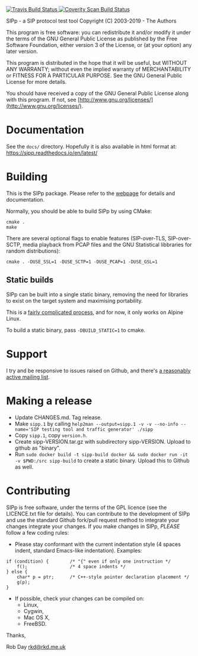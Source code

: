 <a href="https://travis-ci.org/SIPp/sipp">
  <img alt="Travis Build Status"
       src="https://api.travis-ci.org/SIPp/sipp.svg"/>
</a>
<a href="https://scan.coverity.com/projects/5988">
  <img alt="Coverity Scan Build Status"
       src="https://scan.coverity.com/projects/5988/badge.svg"/>
</a>

SIPp - a SIP protocol test tool
Copyright (C) 2003-2019 - The Authors

This program is free software: you can redistribute it and/or modify it
under the terms of the GNU General Public License as published by the
Free Software Foundation, either version 3 of the License, or (at your
option) any later version.

This program is distributed in the hope that it will be useful, but
WITHOUT ANY WARRANTY; without even the implied warranty of
MERCHANTABILITY or FITNESS FOR A PARTICULAR PURPOSE.  See the GNU
General Public License for more details.

You should have received a copy of the GNU General Public License along
with this program.  If not, see
[http://www.gnu.org/licenses/](http://www.gnu.org/licenses/).

# Documentation

See the `docs/` directory. Hopefully it is also available in html format at:
https://sipp.readthedocs.io/en/latest/

# Building

This is the SIPp package. Please refer to the
[webpage](http://sipp.sourceforge.net/) for details and documentation.

Normally, you should be able to build SIPp by using CMake:

```
cmake .
make
```

There are several optional flags to enable features (SIP-over-TLS, SIP-over-SCTP, media playback from PCAP files and the GNU Statistical libbraries for random distributions):

```
cmake . -DUSE_SSL=1 -DUSE_SCTP=1 -DUSE_PCAP=1 -DUSE_GSL=1
```

## Static builds

SIPp can be built into a single static binary, removing the need for libraries to exist on the target system and maximising portability.

This is a [fairly complicated process](https://medium.com/@neunhoef/static-binaries-for-a-c-application-f7c76f8041cf), and for now, it only works on Alpine Linux.

To build a static binary, pass `-DBUILD_STATIC=1` to cmake.

# Support

I try and be responsive to issues raised on Github, and there's [a
reasonably active mailing
list](https://lists.sourceforge.net/lists/listinfo/sipp-users).

# Making a release

* Update CHANGES.md. Tag release.
* Make `sipp.1` by calling `help2man --output=sipp.1 -v -v --no-info
  --name='SIP testing tool and traffic generator' ./sipp`
* Copy `sipp.1`, copy `version.h`.
* Create sipp-VERSION.tar.gz with subdirectory sipp-VERSION. Upload to github as "binary".
* Run `sudo docker build -t sipp-build docker && sudo docker run -it -v $PWD:/src sipp-build` to create a static binary. Upload this to Github as well.

# Contributing

SIPp is free software, under the terms of the GPL licence (see the
LICENCE.txt file for details). You can contribute to the development of
SIPp and use the standard Github fork/pull request method to integrate
your changes integrate your changes. If you make changes in SIPp,
*PLEASE* follow a few coding rules:

  - Please stay conformant with the current indentation style (4 spaces
    indent, standard Emacs-like indentation). Examples:

```
if (condition) {        /* "{" even if only one instruction */
    f();                /* 4 space indents */
} else {
    char* p = ptr;      /* C++-style pointer declaration placement */
    g(p);
}
```

  - If possible, check your changes can be compiled on:
      - Linux,
      - Cygwin,
      - Mac OS X,
      - FreeBSD.

Thanks,

  Rob Day <rkd@rkd.me.uk>
